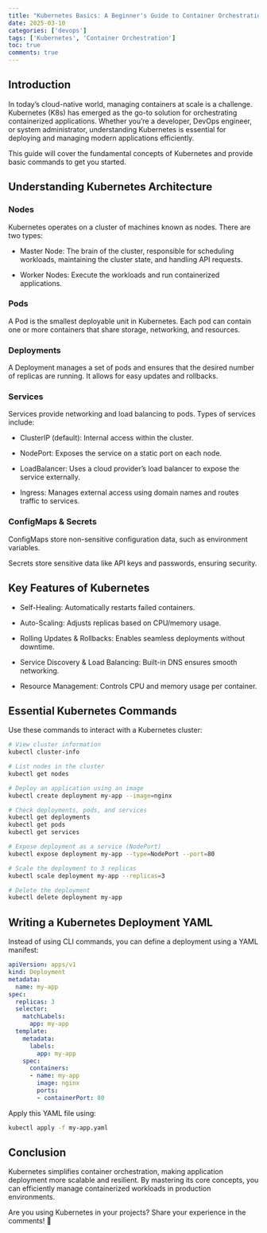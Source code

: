 ```yaml
---
title: "Kubernetes Basics: A Beginner's Guide to Container Orchestration"
date: 2025-03-10
categories: ['devops']
tags: ['Kubernetes', 'Container Orchestration']
toc: true
comments: true
---
```



## Introduction

In today’s cloud-native world, managing containers at scale is a challenge. Kubernetes (K8s) has emerged as the go-to solution for orchestrating containerized applications. Whether you’re a developer, DevOps engineer, or system administrator, understanding Kubernetes is essential for deploying and managing modern applications efficiently.

This guide will cover the fundamental concepts of Kubernetes and provide basic commands to get you started.

## Understanding Kubernetes Architecture

### Nodes

Kubernetes operates on a cluster of machines known as nodes. There are two types:

- Master Node: The brain of the cluster, responsible for scheduling workloads, maintaining the cluster state, and handling API requests.

- Worker Nodes: Execute the workloads and run containerized applications.

### Pods

A Pod is the smallest deployable unit in Kubernetes. Each pod can contain one or more containers that share storage, networking, and resources.

### Deployments

A Deployment manages a set of pods and ensures that the desired number of replicas are running. It allows for easy updates and rollbacks.

### Services

Services provide networking and load balancing to pods. Types of services include:

- ClusterIP (default): Internal access within the cluster.

- NodePort: Exposes the service on a static port on each node.

- LoadBalancer: Uses a cloud provider’s load balancer to expose the service externally.

- Ingress: Manages external access using domain names and routes traffic to services.

### ConfigMaps & Secrets

ConfigMaps store non-sensitive configuration data, such as environment variables.

Secrets store sensitive data like API keys and passwords, ensuring security.

## Key Features of Kubernetes

- Self-Healing: Automatically restarts failed containers.

- Auto-Scaling: Adjusts replicas based on CPU/memory usage.

- Rolling Updates & Rollbacks: Enables seamless deployments without downtime.

- Service Discovery & Load Balancing: Built-in DNS ensures smooth networking.

- Resource Management: Controls CPU and memory usage per container.

## Essential Kubernetes Commands

Use these commands to interact with a Kubernetes cluster:

```bash
# View cluster information
kubectl cluster-info

# List nodes in the cluster
kubectl get nodes

# Deploy an application using an image
kubectl create deployment my-app --image=nginx

# Check deployments, pods, and services
kubectl get deployments
kubectl get pods
kubectl get services

# Expose deployment as a service (NodePort)
kubectl expose deployment my-app --type=NodePort --port=80

# Scale the deployment to 3 replicas
kubectl scale deployment my-app --replicas=3

# Delete the deployment
kubectl delete deployment my-app
```

## Writing a Kubernetes Deployment YAML

Instead of using CLI commands, you can define a deployment using a YAML manifest:

```yaml
apiVersion: apps/v1
kind: Deployment
metadata:
  name: my-app
spec:
  replicas: 3
  selector:
    matchLabels:
      app: my-app
  template:
    metadata:
      labels:
        app: my-app
    spec:
      containers:
      - name: my-app
        image: nginx
        ports:
        - containerPort: 80
```

Apply this YAML file using:

```bash
kubectl apply -f my-app.yaml
```

## Conclusion

Kubernetes simplifies container orchestration, making application deployment more scalable and resilient. By mastering its core concepts, you can efficiently manage containerized workloads in production environments.

Are you using Kubernetes in your projects? Share your experience in the comments! 🚀
